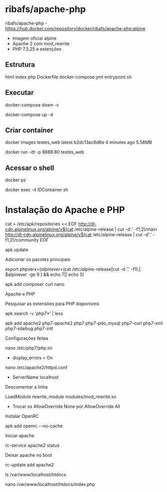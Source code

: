 # ribafs/apache-php

ribafs/apache-php - https://hub.docker.com/repository/docker/ribafs/apache-php:alpine

- Imagem oficial alpine
- Apache 2 com mod_rewrite
- PHP 7.3.25 e extenções

## Estrutura

html
    index.php
Dockerfile
docker-compose.yml
entrypoint.sh

## Executar

docker-compose down -v

docker-compose up -d

## Criar container

docker images
testes_web   latest    b2dc13ac6d6e   4 minutes ago   5.58MB

docker run -dt -p 8888:80 testes_web

## Acessar o shell

docker ps

docker exec -it IDContainer sh

# Instalação do Apache e PHP

cat > /etc/apk/repositories << EOF
http://dl-cdn.alpinelinux.org/alpine/v$(cat /etc/alpine-release | cut -d'.' -f1,2)/main
http://dl-cdn.alpinelinux.org/alpine/v$(cat /etc/alpine-release | cut -d'.' -f1,2)/community
EOF

apk update

Adicionar os pacotes principais

export phpverx=$(alpinever=$(cat /etc/alpine-release|cut -d '.' -f1);[ $alpinever -ge 9 ] && echo  7|| echo 5)

apk add composer curl nano

Apache e PHP

Pesquisar as extensões para PHP disponíveis

apk search -v 'php7*' | less

apk add apache2 php7-apache2 php7 php7-pdo_mysql php7-curl php7-xml php7-xdebug php7-intl

Configurações feitas

nano /etc/php7/php.ini

- display_errors = On

nano /etc/apache2/httpd.conf

- ServerName localhost

Descomentar a linha

LoadModule rewrite_module modules/mod_rewrite.so

- Trocar os AllowOverride None por AllowOverride All

Instalar OpenRC

apk add openrc --no-cache

Iniciar apache

rc-service apache2 status

Deixar apache no boot

rc-update add apache2

ls /var/www/localhost/htdocs

nano /var/www/localhost/htdocs/index.php

<?php
phpinfo();

rc-service apache2 restart

ifconfig - 172.17.0.2

Acessar o index.php

curl -I http://localhost

http://172.17.0.2

## Alterar no

nano /usr/local/bin/perms

chmod +x /usr/local/bin/perms

Executar

perms

## Varrer apenas a pasta /var/www/html/teste

perms teste


Tamanho com ubuntu era de 208,7 MB


exit

## Salvar uma cópia da imagem atual

docker ps -ql

197387f1b436

docker commit 197387f1b436 ribafs/apache-php:alpine

docker images

Ficou com 208,7 MB

## Enviar para o docker hub

docker login

docker push ribafs/apache-php:alpine


